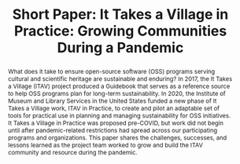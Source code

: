 ---
abstract: What does it take to ensure open-source software (OSS) programs serving
  cultural and scientific heritage are sustainable and enduring? In 2017, the It Takes
  a Village (ITAV) project produced a Guidebook that serves as a reference source
  to help OSS programs plan for long-term sustainability. In 2020, the Institute of
  Museum and Library Services in the United States funded a new phase of It Takes
  a Village work, ITAV in Practice, to create and pilot an adaptable set of tools
  for practical use in planning and managing sustainability for OSS initiatives. It
  Takes a Village in Practice was proposed pre-COVID, but work did not begin until
  after pandemic-related restrictions had spread across our participating programs
  and organizations. This paper shares the challenges, successes, and lessons learned
  as the project team worked to grow and build the ITAV community and resource during
  the pandemic.
creators:
- Arp, Laurie
date: null
document_url: https://az659834.vo.msecnd.net/eventsairwesteuprod/production-inconference-public/f1656ff12e6f4146a4e4a94a72459056
grand_parent: iPRES
institutions:
- LYRASIS
keywords:
- open source
- community engagement
- sustainability
landing_page_url: null
language: eng
layout: publication
license: CC-BY 4.0 International
notes_url: null
parent: iPRES 2022
presentation_url: null
size: null
source_name: iPRES
title: 'Short Paper: It Takes a Village in Practice: Growing Communities During a
  Pandemic'
type: short paper
year: 2022
---